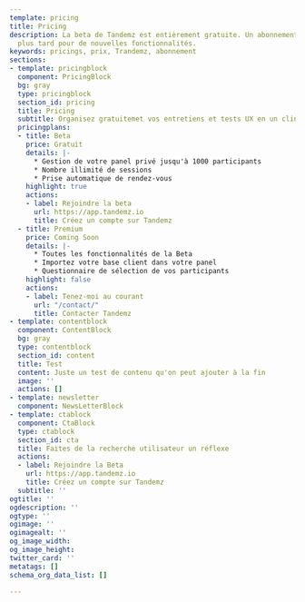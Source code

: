 ```yaml
---
template: pricing
title: Pricing
description: La beta de Tandemz est entièrement gratuite. Un abonnement sera proposé
  plus tard pour de nouvelles fonctionnalités.
keywords: pricings, prix, Trandemz, abonnement
sections:
- template: pricingblock
  component: PricingBlock
  bg: gray
  type: pricingblock
  section_id: pricing
  title: Pricing
  subtitle: Organisez gratuitemet vos entretiens et tests UX en un clin d'oeil.
  pricingplans:
  - title: Beta
    price: Gratuit
    details: |-
      * Gestion de votre panel privé jusqu'à 1000 participants
      * Nombre illimité de sessions
      * Prise automatique de rendez-vous
    highlight: true
    actions:
    - label: Rejoindre la beta
      url: https://app.tandemz.io
      title: Créez un compte sur Tandemz
  - title: Premium
    price: Coming Soon
    details: |-
      * Toutes les fonctionnalités de la Beta
      * Importez votre base client dans votre panel
      * Questionnaire de sélection de vos participants
    highlight: false
    actions:
    - label: Tenez-moi au courant
      url: "/contact/"
      title: Contacter Tandemz
- template: contentblock
  component: ContentBlock
  bg: gray
  type: contentblock
  section_id: content
  title: Test
  content: Juste un test de contenu qu'on peut ajouter à la fin
  image: ''
  actions: []
- template: newsletter
  component: NewsLetterBlock
- template: ctablock
  component: CtaBlock
  type: ctablock
  section_id: cta
  title: Faites de la recherche utilisateur un réflexe
  actions:
  - label: Rejoindre la Beta
    url: https://app.tandemz.io
    title: Créez un compte sur Tandemz
  subtitle: ''
ogtitle: ''
ogdescription: ''
ogtype: ''
ogimage: ''
ogimagealt: ''
og_image_width: 
og_image_height: 
twitter_card: ''
metatags: []
schema_org_data_list: []

---
```

